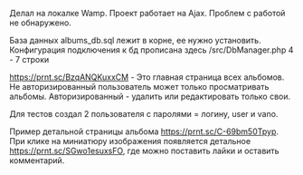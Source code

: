 Делал на локалке Wamp. Проект работает на Ajax. Проблем с работой не обнаружено. 

База данных albums_db.sql лежит в корне, ее нужно установить.
Конфигурация подключения к бд прописана здесь /src/DbManager.php 4 - 7 строки

https://prnt.sc/BzqANQKuxxCM - Это главная страница всех альбомов. Не авторизированный пользователь может только просматривать альбомы. Авторизированный - удалить или редактировать только свои.

Для тестов создал 2 пользователя с паролями = логину, user и vano.

Пример детальной страницы альбома https://prnt.sc/C-69bm50Tpyp.
При клике на миниатюру изображения появляется детальное https://prnt.sc/SGwo1esuxsFO, где можно поставить лайки и оставить комментарий.
